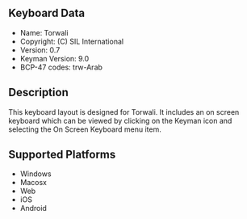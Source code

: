 Keyboard Data
-------------

* Name:           Torwali
* Copyright:      (C) SIL International
* Version:        0.7
* Keyman Version: 9.0
* BCP-47 codes:   trw-Arab

Description
-----------

This keyboard layout is designed for Torwali. It includes 
an on screen keyboard which can be viewed by clicking on the Keyman icon 
and selecting the On Screen Keyboard menu item.   


Supported Platforms
-------------------

 * Windows
 * Macosx
 * Web
 * iOS
 * Android

